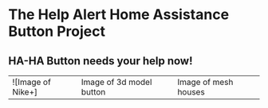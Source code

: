 # The Help Alert Home Assistance Button Project

## HA-HA Button needs your help now!

| | | |
|--|--|--|
|![Image of Nike+]|Image of 3d model button|Image of mesh houses|

